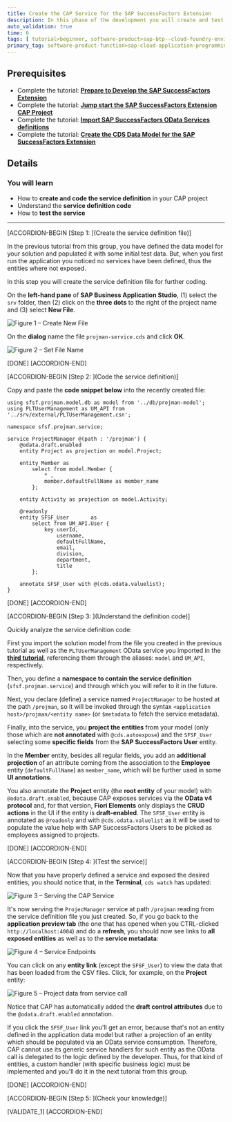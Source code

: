 ```yaml
---
title: Create the CAP Service for the SAP SuccessFactors Extension
description: In this phase of the development you will create and test the service definition for the extension.
auto_validation: true
time: 6
tags: [ tutorial>beginner, software-product>sap-btp--cloud-foundry-environment]
primary_tag: software-product-function>sap-cloud-application-programming-model
---
```


## Prerequisites
 - Complete the tutorial: [**Prepare to Develop the SAP SuccessFactors Extension**](cap-extend-sfsf-intro)
 - Complete the tutorial: [**Jump start the SAP SuccessFactors Extension CAP Project**](cap-extend-sfsf-jumpstart)
 - Complete the tutorial: [**Import SAP SuccessFactors OData Services definitions**](cap-extend-sfsf-import-services)
 - Complete the tutorial: [**Create the CDS Data Model for the SAP SuccessFactors Extension**](cap-extend-sfsf-data-model)

## Details
### You will learn
  - How to **create and code the service definition** in your CAP project
  - Understand the  **service definition code**
  - How to **test the service**

---

[ACCORDION-BEGIN [Step 1: ](Create the service definition file)]

In the previous tutorial from this group, you have defined the data model for your solution and populated it with some initial test data. But, when you first run the application you noticed no services have been defined, thus the entities where not exposed.

In this step you will create the service definition file for further coding.

On the **left-hand pane** of **SAP Business Application Studio**, (1) select the `srv` folder, then (2) click on the **three dots** to the right of the project name and (3) select **New File**.

![Figure 1 – Create New File](create-file.png)

On the **dialog** name the file `projman-service.cds` and click **OK**.

![Figure 2 – Set File Name](set-file-name.png)

[DONE]
[ACCORDION-END]

[ACCORDION-BEGIN [Step 2: ](Code the service definition)]

Copy and paste the **code snippet below** into the recently created file:

```CDS Service Definition Language
using sfsf.projman.model.db as model from '../db/projman-model';
using PLTUserManagement as UM_API from '../srv/external/PLTUserManagement.csn';

namespace sfsf.projman.service;

service ProjectManager @(path : '/projman') {
    @odata.draft.enabled
    entity Project as projection on model.Project;

    entity Member as
        select from model.Member {
            * ,
            member.defaultFullName as member_name
        };

    entity Activity as projection on model.Activity;

    @readonly
    entity SFSF_User       as
        select from UM_API.User {
            key userId,
                username,
                defaultFullName,
                email,
                division,
                department,
                title
        };

    annotate SFSF_User with @(cds.odata.valuelist);
}
```

[DONE]
[ACCORDION-END]

[ACCORDION-BEGIN [Step 3: ](Understand the definition code)]

Quickly analyze the service definition code:

First you import the solution model from the file you created in the previous tutorial as well as the `PLTUserManagement` OData service you imported in the [**third tutorial**](cap-extend-sfsf-import-services), referencing them through the aliases: `model` and `UM_API`, respectively.

Then, you define a **namespace to contain the service definition** (`sfsf.projman.service`) and through which you will refer to it in the future.

Next, you declare (define) a service named `ProjectManager` to be hosted at the path `/projman`, so it will be invoked through the syntax `<application host>/projman/<entity name>` (or `$metadata` to fetch the service metadata).

Finally, into the service, you **project the entities** from your model (only those which are **not annotated** with `@cds.autoexpose`) and the `SFSF_User` selecting some **specific fields** from the **SAP SuccessFactors User** entity.

In the **Member** entity, besides all regular fields, you add an **additional projection** of an attribute coming from the association to the **Employee** entity (`defaultFullName`) as `member_name`, which will be further used in some **UI annotations**.

You also annotate the **Project** entity (the **root entity** of your model) with `@odata.draft.enabled`, because CAP exposes services via the **OData v4 protocol** and, for that version, **Fiori Elements** only displays the **CRUD actions** in the UI if the entity is **draft-enabled**. The `SFSF_User` entity is annotated as `@readonly` and with `@cds.odata.valuelist` as it will be used to populate the value help with SAP SuccessFactors Users to be picked as employees assigned to projects.

[DONE]
[ACCORDION-END]

[ACCORDION-BEGIN [Step 4: ](Test the service)]

Now that you have properly defined a service and exposed the desired entities, you should notice that, in the **Terminal**, `cds watch` has updated:

![Figure 3 – Serving the CAP Service](serving.png)

It's now serving the `ProjecManager` service at path `/projman` reading from the service definition file you just created. So, if you go back to the **application preview tab** (the one that has opened when you CTRL-clicked `http://localhost:4004`) and do a **refresh**, you should now see links to **all exposed entities** as well as to the **service metadata**:

![Figure 4 – Service Endpoints](service-endpoints.png)

You can click on any **entity link** (except the `SFSF_User`) to view the data that has been loaded from the CSV files. Click, for example, on the **Project** entity:

![Figure 5 – Project data from service call](project-data.png)

Notice that CAP has automatically added the **draft control attributes** due to the `@odata.draft.enabled` annotation.

If you click the `SFSF_User` link you'll get an error, because that's not an entity defined in the application data model but rather a projection of an entity which should be populated via an OData service consumption. Therefore, CAP cannot use its generic service handlers for such entity as the OData call is delegated to the logic defined by the developer. Thus, for that kind of entities, a custom handler (with specific business logic) must be implemented and you'll do it in the next tutorial from this group.

[DONE]
[ACCORDION-END]

[ACCORDION-BEGIN [Step 5: ](Check your knowledge)]

[VALIDATE_1]
[ACCORDION-END]
